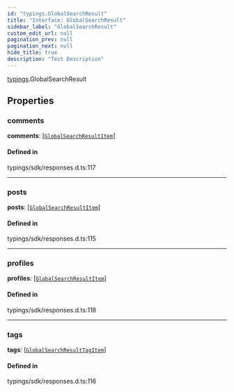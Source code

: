 ```yaml
---
id: "typings.GlobalSearchResult"
title: "Interface: GlobalSearchResult"
sidebar_label: "GlobalSearchResult"
custom_edit_url: null
pagination_prev: null
pagination_next: null
hide_title: true
description: "Test Description"
---
```


[typings](../namespaces/typings.md).GlobalSearchResult

## Properties

### comments

 **comments**: [[`GlobalSearchResultItem`](typings.GlobalSearchResultItem.md)]

#### Defined in

typings/sdk/responses.d.ts:117

___

### posts

 **posts**: [[`GlobalSearchResultItem`](typings.GlobalSearchResultItem.md)]

#### Defined in

typings/sdk/responses.d.ts:115

___

### profiles

 **profiles**: [[`GlobalSearchResultItem`](typings.GlobalSearchResultItem.md)]

#### Defined in

typings/sdk/responses.d.ts:118

___

### tags

 **tags**: [[`GlobalSearchResultTagItem`](typings.GlobalSearchResultTagItem.md)]

#### Defined in

typings/sdk/responses.d.ts:116
